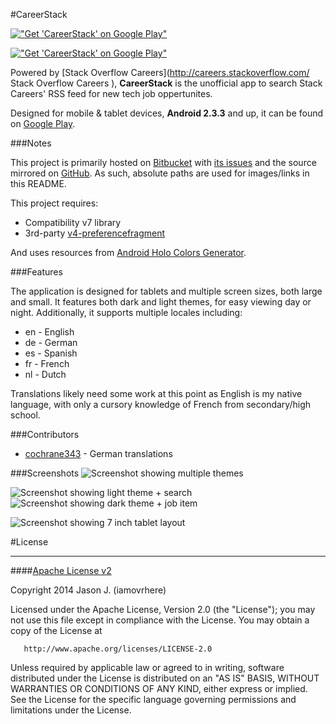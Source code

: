 #CareerStack 

[!["Get 'CareerStack' on Google Play"](https://bitbucket.org/iamovrhere/careerstack/raw/master/screenshots/careerstack_feature_graphic.png)
](https://play.google.com/store/apps/details?id=com.ovrhere.android.careerstack "Get 'CareerStack' on Google Play")  

[!["Get 'CareerStack' on Google Play"](https://bitbucket.org/iamovrhere/careerstack/raw/master/screenshots/get_on_play_45.png)
](https://play.google.com/store/apps/details?id=com.ovrhere.android.careerstack "Get 'CareerStack' on Google Play")

Powered by [Stack Overflow Careers](http://careers.stackoverflow.com/ 
Stack Overflow Careers
), **CareerStack** is the unofficial app to search Stack Careers' RSS feed for new tech job oppertunites.

Designed for mobile & tablet devices, **Android 2.3.3** and up, it can be found on [Google Play](https://play.google.com/store/apps/details?id=com.ovrhere.android.careerstack "Get 'CareerStack' on Google Play").


###Notes

This project is primarily hosted on [Bitbucket](https://bitbucket.org/iamovrhere/careerstack/ "CareerStack on Bitbucket") with [its issues](https://bitbucket.org/iamovrhere/careerstack/issues?status=new&status=open "CareerStack issues") and the source mirrored on [GitHub](https://github.com/iamovrhere/CareerStack/ "CareerStack on GitHub"). As such, absolute paths are used for images/links in this README.

This project requires:

* Compatibility v7 library
* 3rd-party [v4-preferencefragment](https://github.com/kolavar/android-support-v4-preferencefragment "android-support-v4-preferencefragment by kolavar")

And uses resources from [Android Holo Colors Generator](http://android-holo-colors.com/ "Android Holo Colors Generator").

###Features

The application is designed for tablets and multiple screen sizes, both large and small. It features both dark and light themes, for easy viewing day or night. Additionally, it supports multiple locales including:

* en - English
* de - German
* es - Spanish
* fr - French
* nl - Dutch

Translations likely need some work at this point as English is my native language, with only a cursory knowledge of French from secondary/high school.

###Contributors

* [cochrane343](https://github.com/cochrane343 "Find cochrane343 on GitHub") - German translations


###Screenshots
![Screenshot showing multiple themes](https://bitbucket.org/iamovrhere/careerstack/raw/master/screenshots/screenshot_4_darklight.png "Screenshot showing multiple themes") 

![Screenshot showing light theme + search](https://bitbucket.org/iamovrhere/careerstack/raw/master/screenshots/screenshot_5.png "Screenshot showing light theme + search") ![Screenshot showing dark theme + job item](https://bitbucket.org/iamovrhere/careerstack/raw/master/screenshots/screenshot_3.png "Screenshot showing dark theme + job item")

![Screenshot showing 7 inch tablet layout](https://bitbucket.org/iamovrhere/careerstack/raw/master/screenshots/screenshot_tablet_7in_0.png "Screenshot showing 7 inch tablet layout")

#License
***
####[Apache License v2](https://bitbucket.org/iamovrhere/careerstack/raw/master/LICENSE.md)

   Copyright 2014 Jason J. (iamovrhere)

   Licensed under the Apache License, Version 2.0 (the "License");
   you may not use this file except in compliance with the License.
   You may obtain a copy of the License at

       http://www.apache.org/licenses/LICENSE-2.0

   Unless required by applicable law or agreed to in writing, software
   distributed under the License is distributed on an "AS IS" BASIS,
   WITHOUT WARRANTIES OR CONDITIONS OF ANY KIND, either express or implied.
   See the License for the specific language governing permissions and
   limitations under the License.

